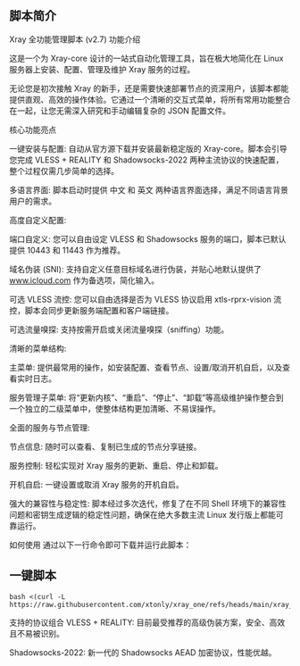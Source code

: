 脚本简介
---
Xray 全功能管理脚本 (v2.7) 功能介绍

这是一个为 Xray-core 设计的一站式自动化管理工具，旨在极大地简化在 Linux 服务器上安装、配置、管理及维护 Xray 服务的过程。

无论您是初次接触 Xray 的新手，还是需要快速部署节点的资深用户，该脚本都能提供直观、高效的操作体验。它通过一个清晰的交互式菜单，将所有常用功能整合在一起，让您无需深入研究和手动编辑复杂的 JSON 配置文件。

核心功能亮点

一键安装与配置:
自动从官方源下载并安装最新稳定版的 Xray-core。脚本会引导您完成 VLESS + REALITY 和 Shadowsocks-2022 两种主流协议的快速配置，整个过程仅需几步简单的选择。

多语言界面:
脚本启动时提供 中文 和 英文 两种语言界面选择，满足不同语言背景用户的需求。

高度自定义配置:

端口自定义: 您可以自由设定 VLESS 和 Shadowsocks 服务的端口，脚本已默认提供 10443 和 11443 作为推荐。

域名伪装 (SNI): 支持自定义任意目标域名进行伪装，并贴心地默认提供了 www.icloud.com 作为备选项，简化输入。

可选 VLESS 流控: 您可以自由选择是否为 VLESS 协议启用 xtls-rprx-vision 流控，脚本会同步更新服务端配置和客户端链接。

可选流量嗅探: 支持按需开启或关闭流量嗅探（sniffing）功能。

清晰的菜单结构:

主菜单: 提供最常用的操作，如安装配置、查看节点、设置/取消开机自启，以及查看实时日志。

服务管理子菜单: 将“更新内核”、“重启”、“停止”、“卸载”等高级维护操作整合到一个独立的二级菜单中，使整体结构更加清晰、不易误操作。

全面的服务与节点管理:

节点信息: 随时可以查看、复制已生成的节点分享链接。

服务控制: 轻松实现对 Xray 服务的更新、重启、停止和卸载。

开机自启: 一键设置或取消 Xray 服务的开机自启。

强大的兼容性与稳定性:
脚本经过多次迭代，修复了在不同 Shell 环境下的兼容性问题和密钥生成逻辑的稳定性问题，确保在绝大多数主流 Linux 发行版上都能可靠运行。

如何使用
通过以下一行命令即可下载并运行此脚本：

## 一键脚本
```
bash <(curl -L https://raw.githubusercontent.com/xtonly/xray_one/refs/heads/main/xray_one.sh)
```
支持的协议组合
VLESS + REALITY: 目前最受推荐的高级伪装方案，安全、高效且不易被识别。

Shadowsocks-2022: 新一代的 Shadowsocks AEAD 加密协议，性能优越。







